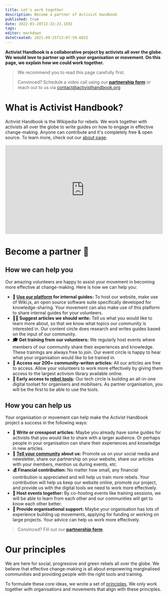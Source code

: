 ```yaml
---
title: Let's work together
description: Become a partner of Activist Handbook
published: true
date: 2022-03-28T13:32:23.159Z
tags: 
editor: markdown
dateCreated: 2021-09-25T13:07:59.603Z
---
```


**Activist Handbook is a collaborative project by activists all over the globe.  We would love to partner up with your organisation or movement. On this page, we explain how we could work together.**

> We recommend you to read this page carefully first. 
>
> Convinced? Schedule a video call using our **[partnership form](https://calendly.com/jelenaaleksic/activisthandbook)** or reach out to us via contact@activisthandbook.org


# What is Activist Handbook?
Activist Handbook is the Wikipedia for rebels. We work together with activists all over the globe to write guides on how to engage in effective change-making. Anyone can contribute and it's completely free & open source. To learn more, check out our [about page](/en/about).

<div style="position: relative;padding-bottom: 56.25%;height: 0;margin-top:16px;background:#eee">
  <iframe src="https://pitch.com/embed/180f8fdc-b9cb-4a84-8906-20ac0d2d7472" allow="fullscreen" allowfullscreen="" width="100%" height="100%" style="border:0;position: absolute;top: 0;left: 0;"></iframe>
</div>

# Become a partner 🙌

## How we can help you
Our amazing volunteers are happy to assist your movement in becoming more effective at change-making. Here is how we can help you:
- **📕 [Use our platform](platform) for internal guides:** To host our website, make use of Wiki.js, an open source software suite specifically developed for knowledge-sharing. Your movement can also make use of this platform to share internal guides for your volunteers.
- **🙋‍♀️ Suggest articles we should write:** Tell us what you would like to learn more about, so that we know what topics our community is interested in. Our content circle does research and writes guides based on the input of our community.
- **🎓 Get training from our volunteers:** We regularly host events where members of our community share their experiences and knowledge. These trainings are always free to join. Our event circle is happy to hear what your organisation would like to be trained in.
- **📖 Access our 200+ community-writen articles:** All our articles are free to access. Allow your volunteers to work more effectively by giving them access to the largest activism library available online.
- **🦋 Early access to [rebel.tools](https://rebel.tools):** Our tech circle is building an all-in-one digital toolset for organisers and mobilisers. As partner organisation, you will be the first to be able to use the tools.

## How you can help us
Your organisation or movement can help make the Activist Handbook project a success in the following ways:
- **📝 Write or crosspost articles:** Maybe you already have some guides for activists that you would like to share with a larger audience. Or perhaps people in your organisation can share their experiences and knowledge in new articles.
- **📢 [Tell your community](promote) about us:** Promote us on your social media and newsletter, share our partnership on your website, share our articles with your members, mention us during events, etc.
- **💰 Financial contribution:** No matter how small, any financial contribution is appreciated and will help us train more rebels. Your contribution will help us keep our website online, promote our project, and provide us with the digital tools we need to work more effectively.
- **📆 Host events together:** By co-hosting events like training sessions, we will be able to learn from each other and our communities will get to know each other better.
- **💪 Provide organisational support:** Maybe your organisation has lots of experience building up movements, applying for funding or working on large projects. Your advice can help us work more effectively.

> Convinced? Fill out our **[partnership form](https://airtable.com/shrPR6xjDVSJNttuj)**.

# Our principles
We are here for social, progressive and green rebels all over the globe. We believe that effective change-making is all about empowering marginalised communities and providing people with the right tools and training.

To formulate these core ideas, we wrote a set of [principles](/en/about/principles). We only work together with organisations and movements that align with these principles.